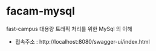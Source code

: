 # facam-mysql
fast-campus 대용량 트래픽 처리를 위한 MySql 의 이해


- 접속주소 : http://localhost:8080/swagger-ui/index.html
